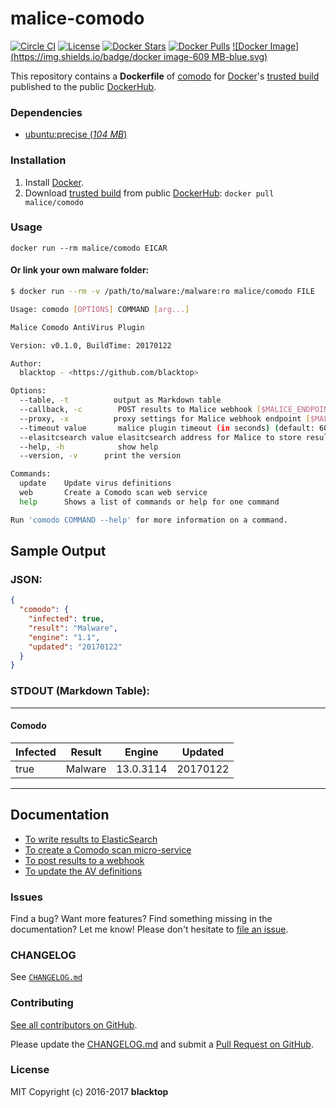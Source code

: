 malice-comodo
=============

[![Circle CI](https://circleci.com/gh/maliceio/malice-comodo.png?style=shield)](https://circleci.com/gh/maliceio/malice-comodo) [![License](http://img.shields.io/:license-mit-blue.svg)](http://doge.mit-license.org) [![Docker Stars](https://img.shields.io/docker/stars/malice/comodo.svg)](https://hub.docker.com/r/malice/comodo/) [![Docker Pulls](https://img.shields.io/docker/pulls/malice/comodo.svg)](https://hub.docker.com/r/malice/comodo/) [![Docker Image](https://img.shields.io/badge/docker image-609 MB-blue.svg)](https://hub.docker.com/r/malice/comodo/)

This repository contains a **Dockerfile** of [comodo](https://www.comodo.com) for [Docker](https://www.docker.io/)'s [trusted build](https://index.docker.io/u/malice/comodo/) published to the public [DockerHub](https://index.docker.io/).

### Dependencies

-	[ubuntu:precise (*104 MB*\)](https://hub.docker.com/_/ubuntu/)

### Installation

1.	Install [Docker](https://www.docker.io/).
2.	Download [trusted build](https://hub.docker.com/r/malice/comodo/) from public [DockerHub](https://hub.docker.com): `docker pull malice/comodo`

### Usage

```
docker run --rm malice/comodo EICAR
```

#### Or link your own malware folder:

```bash
$ docker run --rm -v /path/to/malware:/malware:ro malice/comodo FILE

Usage: comodo [OPTIONS] COMMAND [arg...]

Malice Comodo AntiVirus Plugin

Version: v0.1.0, BuildTime: 20170122

Author:
  blacktop - <https://github.com/blacktop>

Options:
  --table, -t	       output as Markdown table
  --callback, -c	    POST results to Malice webhook [$MALICE_ENDPOINT]
  --proxy, -x	       proxy settings for Malice webhook endpoint [$MALICE_PROXY]
  --timeout value       malice plugin timeout (in seconds) (default: 60) [$MALICE_TIMEOUT]    
  --elasitcsearch value elasitcsearch address for Malice to store results [$MALICE_ELASTICSEARCH]   
  --help, -h	        show help
  --version, -v	     print the version

Commands:
  update	Update virus definitions
  web       Create a Comodo scan web service  
  help		Shows a list of commands or help for one command

Run 'comodo COMMAND --help' for more information on a command.
```

Sample Output
-------------

### JSON:

```json
{
  "comodo": {
    "infected": true,
    "result": "Malware",
    "engine": "1.1",
    "updated": "20170122"
  }
}
```

### STDOUT (Markdown Table):

---

#### Comodo

| Infected | Result  | Engine    | Updated  |
|----------|---------|-----------|----------|
| true     | Malware | 13.0.3114 | 20170122 |

---

Documentation
-------------

-	[To write results to ElasticSearch](https://github.com/maliceio/malice-comodo/blob/master/docs/elasticsearch.md)
-	[To create a Comodo scan micro-service](https://github.com/maliceio/malice-comodo/blob/master/docs/web.md)
-	[To post results to a webhook](https://github.com/maliceio/malice-comodo/blob/master/docs/callback.md)
-	[To update the AV definitions](https://github.com/maliceio/malice-comodo/blob/master/docs/update.md)

### Issues

Find a bug? Want more features? Find something missing in the documentation? Let me know! Please don't hesitate to [file an issue](https://github.com/maliceio/malice-comodo/issues/new).

### CHANGELOG

See [`CHANGELOG.md`](https://github.com/maliceio/malice-comodo/blob/master/CHANGELOG.md)

### Contributing

[See all contributors on GitHub](https://github.com/maliceio/malice-comodo/graphs/contributors).

Please update the [CHANGELOG.md](https://github.com/maliceio/malice-comodo/blob/master/CHANGELOG.md) and submit a [Pull Request on GitHub](https://help.github.com/articles/using-pull-requests/).

### License

MIT Copyright (c) 2016-2017 **blacktop**
